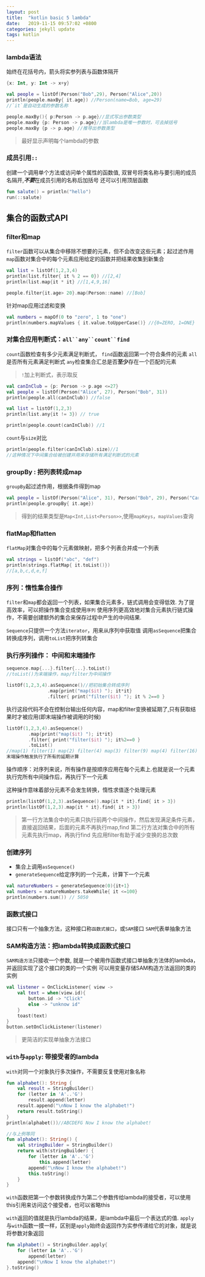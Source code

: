 ```yaml
---
layout: post
title:  "kotlin basic 5 lambda"
date:   2019-11-15 09:57:02 +0800
categories: jekyll update
tags: kotlin
---
```


### lambda语法
始终在花括号内，箭头将实参列表与函数体隔开

```kotlin
{x: Int, y: Int -> x+y}
```
```kotlin
val people = listOf(Person("Bob",29), Person("Alice",20))
println(people.maxBy{ it.age}) //Person(name=Bob, age=29)
//`it`是自动生成的参数名称

people.maxBy(){ p:Person -> p.age}//显式写出参数类型
people.maxBy {p: Person -> p.age}//当lambda是唯一参数时，可去掉括号
people.maxBy {p -> p.age} //推导出参数类型
```
> 最好显示声明每个lambda的参数

### 成员引用`::`
创建一个调用单个方法或访问单个属性的函数值, 双冒号将类名称与要引用的成员名隔开,***不要***在成员引用的名称后加括号
还可以引用顶层函数

```kotlin
fun salute() = println("hello")
run(::salute)
```
## 集合的函数式API
### filter和map
`filter`函数可以从集合中移除不想要的元素，但不会改变这些元素；起过滤作用
`map`函数对集合中的每个元素应用给定的函数并把结果收集到新集合

```kotlin
val list = listOf(1,2,3,4)
println(list.filter{ it % 2 == 0}) //[2,4]
println(list.map{it * it} //[1,4,9,16]
```
```kotlin
people.filter{it.age> 20}.map(Person::name) //[Bob]
```
针对map应用过滤和变换

```kotlin
val numbers = mapOf(0 to "zero", 1 to "one")
println(numbers.mapValues { it.value.toUpperCase()} //{0=ZERO, 1=ONE}
```
### 对集合应用判断式：`all``any``count``find`
`count`函数检查有多少元素满足判断式，
`find`函数返回第一个符合条件的元素
`all`是否所有元素满足判断式
`any`检查集合汇总是否**至少**存在一个匹配的元素
> `!`加上判断式，表示取反

```kotlin
val canInClub = {p: Person -> p.age <=27}
val people = listOf(Person("Alice", 27), Person("Bob", 31))
println(people.all(canInClub)) //false
```
```kotlin
val list = listOf(1,2,3)
println(list.any{it != 3}) // true

println(people.count(canInClub)) //1
```
`count`与`size`对比

```kotlin
println(people.filter(canInClub).size)//1
//这种情况下中间集合绘被创建并用来存储所有满足判断式的元素
```

### groupBy : 把列表转成map
`groupBy`起过滤作用，根据条件得到map

```kotlin
val people = listOf(Person("Alice", 31), Person("Bob", 29), Person("Carol", 31))
println(people.groupBy{ it.age})
```
> 得到的结果类型是`Map<Int,List<Person>>`,使用`mapKeys`，`mapValues`查询

### flatMap和flatten 
`flatMap`对集合中的每个元素做映射，把多个列表合并成一个列表

```kotlin
val strings = listOf("abc", "def")
println(strings.flatMap{ it.toList()})
//[a,b,c,d,e,f]
```
### 序列：惰性集合操作
`filter`和`map`都会返回一个列表，如果集合元素多，链式调用会变得低效. 
为了提高效率，可以把操作集合变成使用`序列`
使用序列更高效地对集合元素执行链式操作，不需要创建额外的集合来保存过程中产生的中间结果.

`Sequence`只提供一个方法`iterator`，用来从序列中获取值
调用`asSequence`把集合转换成序列，调用`toList`把序列转集合

### 执行序列操作： 中间和末端操作

```kotlin
sequence.map{...}.filter{...}.toList()
//toList()为末端操作，map/filter为中间操作
```
```kotlin
listOf(1,2,3,4).asSequence()//把初始集合转成序列
               .map{print("map($it) "); it*it}
               .filter{ print("filter($it) "); it % 2==0 }
```
执行这段代码不会在控制台输出任何内容，map和filter变换被延期了,只有获取结果时才被应用(即末端操作被调用的时候)

```kotlin
listOf(1,2,3,4).asSequence()
        .map{print("map($it) "); it*it}
        .filter{ print("filter($it) "); it%2==0 }
        .toList()
//map(1) filter(1) map(2) filter(4) map(3) filter(9) map(4) filter(16)
末端操作触发执行了所有的延期计算               
```
操作顺序：对序列来说，所有操作是按顺序应用在每个元素上.也就是说一个元素执行完所有中间操作后，再执行下一个元素

这种操作意味着部分元素不会发生转换，惰性求值逐个处理元素

```kotlin
println(listOf(1,2,3).asSequence().map{it * it}.find{ it > 3}) 
println(listOf(1,2,3).map{it * it}.find{ it > 3})
```
> 第一行方法集合中的元素只执行前两个中间操作，然后发现满足条件元素，直接返回结果，后面的元素不再执行map,find
> 第二行方法对集合中的所有元素先执行map，再执行find
> 先应用filter有助于减少变换的总次数

### 创建序列
* 集合上调用`asSequence()`
* `generateSequence`给定序列的一个元素，计算下一个元素

```kotlin
val natureNumbers = generateSequence(0){it+1}
val numbers = natureNumbers.takeWhile{ it <=100}
println(numbers.sum()) // 5050
```
### 函数式接口
接口只有一个抽象方法，这种接口称`函数式接口`，或`SAM`接口
`SAM`代表单抽象方法
### SAM构造方法：把lambda转换成函数式接口
`SAM构造方法`只接收一个参数, 就是一个被用作函数式接口单抽象方法体的lambda，并返回实现了这个接口的类的一个实例
可以用变量存储SAM构造方法返回的类的实例

```kotlin
val listener = OnClickListener{ view -> 
    val text = when(view.id){
        button.id -> "Click"
        else -> "unknow id"
    }
    toast(text)
}
button.setOnClickListener(listener)
```
> 更简洁的实现单抽象方法接口

### `with`与`apply`: 带接受者的lambda
`with`对同一个对象执行多次操作，不需要反复使用对象名称

```kotlin
fun alphabet(): String {
    val result = StringBuilder()
    for (letter in 'A'..'G') 
        result.append(letter)
    result.append("\nNow I know the alphabet!")
    return result.toString()
}
println(alphabet())//ABCDEFG Now I know the alphabet!
```
```kotlin
//与上例等同
fun alphabet(): String() {
    val stringBuilder = StringBuilder()
    return with(stringBuilder) {
        for (letter in 'A'..'G')
            this.append(letter)
        append("\nNow I know the alphabet!")
        this.toString()
    }
}
```
`with`函数把第一个参数转换成作为第二个参数传给lambda的接受者，可以使用this引用来访问这个接受者，也可以省略this

`with`返回的值就是执行lambda的结果，是lambda中最后一个表达式的值.
`apply`与`with`函数一摸一样，区别是`apply`始终会返回作为实参传递给它的对象，就是说将参数对象返回

```kotlin
fun alphabet() = StringBuilder.apply{ 
    for (letter in 'A'..'G')
        append(letter)
    append("\nNow I know the alphabet!")
}.toString()
```




